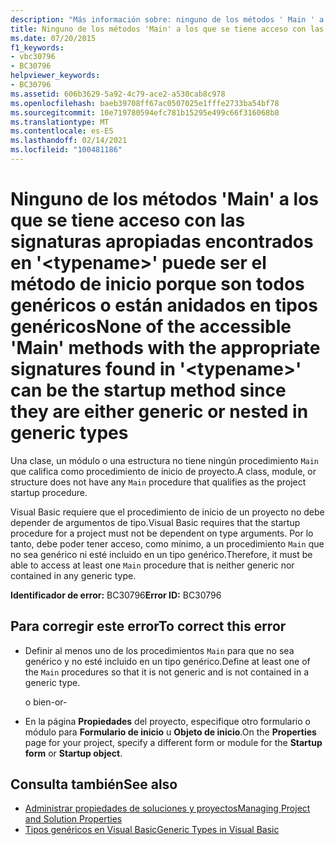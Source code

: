 ```yaml
---
description: "Más información sobre: ninguno de los métodos ' Main ' a los que se tiene acceso con las signaturas adecuadas que se encuentran en ' <typename> ' puede ser el método de inicio porque son genéricos o están anidados en tipos genéricos"
title: Ninguno de los métodos 'Main' a los que se tiene acceso con las signaturas apropiadas encontrados en '<typename>' puede ser el método de inicio porque son todos genéricos o están anidados en tipos genéricos
ms.date: 07/20/2015
f1_keywords:
- vbc30796
- BC30796
helpviewer_keywords:
- BC30796
ms.assetid: 606b3629-5a92-4c79-ace2-a530cab8c978
ms.openlocfilehash: baeb39708ff67ac0507025e1fffe2733ba54bf78
ms.sourcegitcommit: 10e719780594efc781b15295e499c66f316068b8
ms.translationtype: MT
ms.contentlocale: es-ES
ms.lasthandoff: 02/14/2021
ms.locfileid: "100481186"
---
```

# <a name="none-of-the-accessible-main-methods-with-the-appropriate-signatures-found-in-typename-can-be-the-startup-method-since-they-are-either-generic-or-nested-in-generic-types"></a><span data-ttu-id="f494f-103">Ninguno de los métodos 'Main' a los que se tiene acceso con las signaturas apropiadas encontrados en '\<typename>' puede ser el método de inicio porque son todos genéricos o están anidados en tipos genéricos</span><span class="sxs-lookup"><span data-stu-id="f494f-103">None of the accessible 'Main' methods with the appropriate signatures found in '\<typename>' can be the startup method since they are either generic or nested in generic types</span></span>

<span data-ttu-id="f494f-104">Una clase, un módulo o una estructura no tiene ningún procedimiento `Main` que califica como procedimiento de inicio de proyecto.</span><span class="sxs-lookup"><span data-stu-id="f494f-104">A class, module, or structure does not have any `Main` procedure that qualifies as the project startup procedure.</span></span>  
  
 <span data-ttu-id="f494f-105">Visual Basic requiere que el procedimiento de inicio de un proyecto no debe depender de argumentos de tipo.</span><span class="sxs-lookup"><span data-stu-id="f494f-105">Visual Basic requires that the startup procedure for a project must not be dependent on type arguments.</span></span> <span data-ttu-id="f494f-106">Por lo tanto, debe poder tener acceso, como mínimo, a un procedimiento `Main` que no sea genérico ni esté incluido en un tipo genérico.</span><span class="sxs-lookup"><span data-stu-id="f494f-106">Therefore, it must be able to access at least one `Main` procedure that is neither generic nor contained in any generic type.</span></span>  
  
 <span data-ttu-id="f494f-107">**Identificador de error:** BC30796</span><span class="sxs-lookup"><span data-stu-id="f494f-107">**Error ID:** BC30796</span></span>  
  
## <a name="to-correct-this-error"></a><span data-ttu-id="f494f-108">Para corregir este error</span><span class="sxs-lookup"><span data-stu-id="f494f-108">To correct this error</span></span>  
  
- <span data-ttu-id="f494f-109">Definir al menos uno de los procedimientos `Main` para que no sea genérico y no esté incluido en un tipo genérico.</span><span class="sxs-lookup"><span data-stu-id="f494f-109">Define at least one of the `Main` procedures so that it is not generic and is not contained in a generic type.</span></span>  
  
     <span data-ttu-id="f494f-110">o bien</span><span class="sxs-lookup"><span data-stu-id="f494f-110">-or-</span></span>  
  
- <span data-ttu-id="f494f-111">En la página **Propiedades** del proyecto, especifique otro formulario o módulo para **Formulario de inicio** u **Objeto de inicio**.</span><span class="sxs-lookup"><span data-stu-id="f494f-111">On the **Properties** page for your project, specify a different form or module for the **Startup form** or **Startup object**.</span></span>  
  
## <a name="see-also"></a><span data-ttu-id="f494f-112">Consulta también</span><span class="sxs-lookup"><span data-stu-id="f494f-112">See also</span></span>

- [<span data-ttu-id="f494f-113">Administrar propiedades de soluciones y proyectos</span><span class="sxs-lookup"><span data-stu-id="f494f-113">Managing Project and Solution Properties</span></span>](/visualstudio/ide/managing-project-and-solution-properties)
- [<span data-ttu-id="f494f-114">Tipos genéricos en Visual Basic</span><span class="sxs-lookup"><span data-stu-id="f494f-114">Generic Types in Visual Basic</span></span>](../programming-guide/language-features/data-types/generic-types.md)
